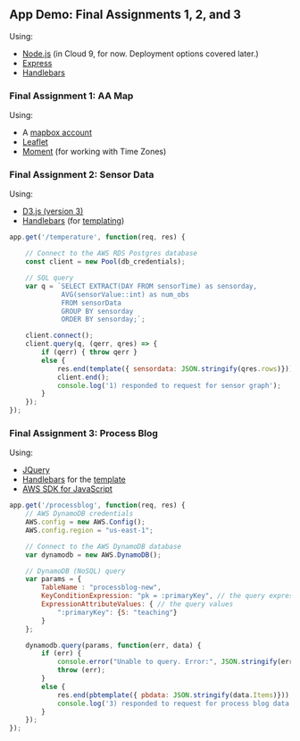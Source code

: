 ## App Demo: Final Assignments 1, 2, and 3

Using:

* [Node.js](https://developer.mozilla.org/en-US/docs/Learn/Server-side/Express_Nodejs/Introduction) (in Cloud 9, for now. Deployment options covered later.)  
* [Express](https://expressjs.com/)  
* [Handlebars](https://handlebarsjs.com/)  

### Final Assignment 1: AA Map

Using: 

* A [mapbox account](https://account.mapbox.com/)  
* [Leaflet](https://leafletjs.com/examples/quick-start/)  
* [Moment](https://momentjs.com/timezone/docs/) (for working with Time Zones)

### Final Assignment 2: Sensor Data

Using: 

* [D3.js (version 3)](https://github.com/d3/d3-3.x-api-reference/blob/master/API-Reference.md)
* [Handlebars](https://handlebarsjs.com/) (for [templating](https://github.com/samizdatco/ds-2020/blob/master/final_app_demo/templates/sensor.txt))

```javascript
app.get('/temperature', function(req, res) {

    // Connect to the AWS RDS Postgres database
    const client = new Pool(db_credentials);

    // SQL query 
    var q = `SELECT EXTRACT(DAY FROM sensorTime) as sensorday,
             AVG(sensorValue::int) as num_obs
             FROM sensorData
             GROUP BY sensorday
             ORDER BY sensorday;`;

    client.connect();
    client.query(q, (qerr, qres) => {
        if (qerr) { throw qerr }
        else {
            res.end(template({ sensordata: JSON.stringify(qres.rows)}));
            client.end();
            console.log('1) responded to request for sensor graph');
        }
    });
}); 
```


### Final Assignment 3: Process Blog

Using: 

* [JQuery](https://jquery.com/)  
* [Handlebars](https://handlebarsjs.com/) for the [template](https://github.com/samizdatco/ds-2020/blob/master/final_app_demo/templates/pb.txt)  
* [AWS SDK for JavaScript](https://aws.amazon.com/sdk-for-node-js/)  

```javascript
app.get('/processblog', function(req, res) {
    // AWS DynamoDB credentials
    AWS.config = new AWS.Config();
    AWS.config.region = "us-east-1";

    // Connect to the AWS DynamoDB database
    var dynamodb = new AWS.DynamoDB();

    // DynamoDB (NoSQL) query
    var params = {
        TableName : "processblog-new",
        KeyConditionExpression: "pk = :primaryKey", // the query expression
        ExpressionAttributeValues: { // the query values
            ":primaryKey": {S: "teaching"}
        }
    };

    dynamodb.query(params, function(err, data) {
        if (err) {
            console.error("Unable to query. Error:", JSON.stringify(err, null, 2));
            throw (err);
        }
        else {
            res.end(pbtemplate({ pbdata: JSON.stringify(data.Items)}));
            console.log('3) responded to request for process blog data');
        }
    });
});
```


